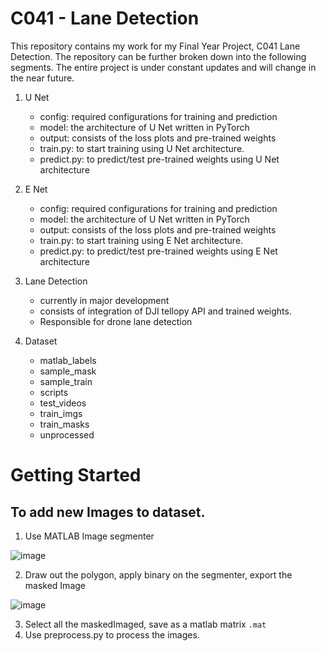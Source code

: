 # C041 - Lane Detection

This repository contains my work for my Final Year Project, C041 Lane Detection. The repository can be further
broken down into the following segments. The entire project is under constant updates and will change in the near future.

1. U Net
    - config: required configurations for training and prediction
    - model: the architecture of U Net written in PyTorch
    - output: consists of the loss plots and pre-trained weights
    - train.py: to start training using U Net architecture.
    - predict.py: to predict/test pre-trained weights using U Net architecture

2. E Net
    - config: required configurations for training and prediction
    - model: the architecture of U Net written in PyTorch
    - output: consists of the loss plots and pre-trained weights
    - train.py: to start training using E Net architecture.
    - predict.py: to predict/test pre-trained weights using E Net architecture

3. Lane Detection
    - currently in major development
    - consists of integration of DJI tellopy API and trained weights.
    - Responsible for drone lane detection

4. Dataset
    - matlab_labels
    - sample_mask
    - sample_train
    - scripts
    - test_videos
    - train_imgs
    - train_masks
    - unprocessed


# Getting Started

## To add new Images to dataset.
1. Use MATLAB Image segmenter

![image](https://user-images.githubusercontent.com/68308477/147626064-0323e5a4-7cbe-443b-821d-b314de8efb13.png)

2. Draw out the polygon, apply binary on the segmenter, export the masked Image

![image](https://user-images.githubusercontent.com/68308477/147626014-5846a8cd-4bd6-485e-b314-05694e3473c5.png)

3. Select all the maskedImaged, save as a matlab matrix `.mat`
5. Use preprocess.py to process the images.
